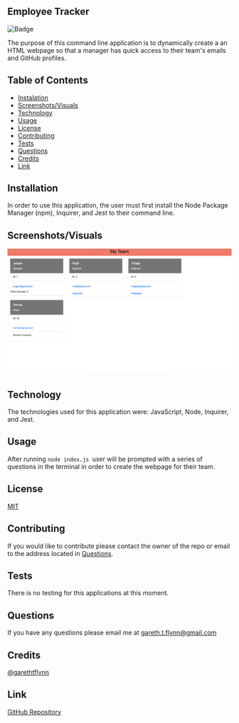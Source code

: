 ## Employee Tracker

![Badge](https://img.shields.io/badge/License-MIT-red)

The purpose of this command line application is to dynamically create a an HTML webpage so that a manager has quick access to their team's emails and GitHub profiles. 

## Table of Contents 

  * [Instalation](#installation)
  * [Screenshots/Visuals](#screenshots/visuals)
  * [Technology](#technology)
  * [Usage](#usage)
  * [License](#license)
  * [Contributing](#contributing)
  * [Tests](#tests)
  * [Questions](#questions)
  * [Credits](#credits)
  * [Link](#link)

## Installation 

In order to use this application, the user must first install the Node Package Manager (npm), Inquirer, and Jest to their command line.  

## Screenshots/Visuals

![App Screenshot](./assets/employeeTracker.png)

## Technology

The technologies used for this application were: JavaScript, Node, Inquirer, and Jest.

## Usage

After running ```node index.js ```user will be prompted with a series of questions in the terminal in order to create the webpage for their team.

## License

[MIT](https://choosealicense.com/licenses/mit/)

## Contributing 

If you would like to contribute please contact the owner of the repo or email to the address located in [Questions](#questions).

## Tests

There is no testing for this applications at this moment.

## Questions 

If you have any questions please email me at gareth.t.flynn@gmail.com

## Credits

[@garethtflynn](https://www.github.com/garethtflynn) 

## Link 

[GitHub Repository](https://github.com/garethtflynn/EmployeeTracker)


